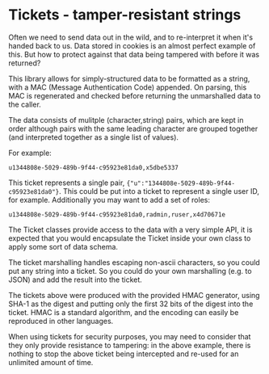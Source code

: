 Tickets - tamper-resistant strings
==================================

Often we need to send data out in the wild, and to re-interpret it
when it's handed back to us. Data stored in cookies is an almost
perfect example of this. But how to protect against that data being
tampered with before it was returned?

This library allows for simply-structured data to be formatted as a
string, with a MAC (Message Authentication Code) appended. On parsing,
this MAC is regenerated and checked before returning the unmarshalled
data to the caller.

The data consists of mulitple (character,string) pairs, which are kept
in order although pairs with the same leading character are grouped
together (and interpreted together as a single list of values).

For example:

    u1344808e-5029-489b-9f44-c95923e81da0,x5dbe5337

This ticket represents a single pair,
`{"u":"1344808e-5029-489b-9f44-c95923e81da0"}`. This could be put into
a ticket to represent a single user ID, for example. Additionally you
may want to add a set of roles:

    u1344808e-5029-489b-9f44-c95923e81da0,radmin,ruser,x4d70671e

The Ticket classes provide access to the data with a very simple API,
it is expected that you would encapsulate the Ticket inside your own
class to apply some sort of data schema.

The ticket marshalling handles escaping non-ascii characters, so you
could put any string into a ticket. So you could do your own
marshalling (e.g. to JSON) and add the result into the ticket.

The tickets above were produced with the provided HMAC generator,
using SHA-1 as the digest and putting only the first 32 bits of the
digest into the ticket. HMAC is a standard algorithm, and the encoding
can easily be reproduced in other languages.

When using tickets for security purposes, you may need to consider
that they only provide resistance to tampering: in the above example,
there is nothing to stop the above ticket being intercepted and
re-used for an unlimited amount of time.
